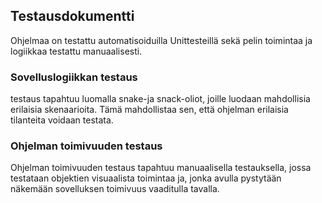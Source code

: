 ## Testausdokumentti

Ohjelmaa on testattu automatisoiduilla Unittesteillä sekä pelin toimintaa ja logiikkaa testattu manuaalisesti.

### Sovelluslogiikkan testaus

testaus tapahtuu luomalla snake-ja snack-oliot, joille luodaan mahdollisia erilaisia skenaarioita. Tämä mahdollistaa sen, että ohjelman erilaisia tilanteita voidaan testata.

### Ohjelman toimivuuden testaus


Ohjelman toimivuuden testaus tapahtuu manuaalisella testauksella, jossa testataan objektien visuaalista toimintaa ja, jonka avulla pystytään näkemään sovelluksen toimivuus vaaditulla tavalla.   
